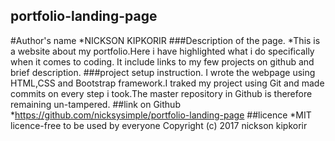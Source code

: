 
## portfolio-landing-page
#Author's name
*NICKSON KIPKORIR
###Description of the page.
*This is a website about my portfolio.Here i have highlighted what i do specifically when it comes to coding.
It include links to my few projects on github and brief description.
###project setup instruction.
I wrote the webpage using HTML,CSS and Bootstrap framework.I traked my project using Git and made commits on every 
step i took.The master repository in Github is therefore remaining un-tampered.
##link on Github
*https://github.com/nicksysimple/portfolio-landing-page
##licence
*MIT licence-free to be used by everyone
Copyright (c) 2017 nickson kipkorir
